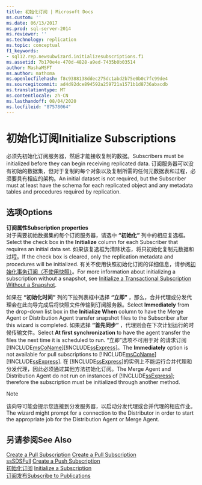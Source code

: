 ```yaml
---
title: 初始化订阅 | Microsoft Docs
ms.custom: ''
ms.date: 06/13/2017
ms.prod: sql-server-2014
ms.reviewer: ''
ms.technology: replication
ms.topic: conceptual
f1_keywords:
- sql12.rep.newsubwizard.initializesubscriptions.f1
ms.assetid: 7b170e4e-470d-4828-a9ed-7435b0b03514
author: MashaMSFT
ms.author: mathoma
ms.openlocfilehash: f8c9388138ddec275dc1abd2b75e0b0c7fc99de4
ms.sourcegitcommit: ad4d92dce894592a259721a1571b1d8736abacdb
ms.translationtype: MT
ms.contentlocale: zh-CN
ms.lasthandoff: 08/04/2020
ms.locfileid: "87578064"
---
```

# <a name="initialize-subscriptions"></a><span data-ttu-id="40895-102">初始化订阅</span><span class="sxs-lookup"><span data-stu-id="40895-102">Initialize Subscriptions</span></span>
  <span data-ttu-id="40895-103">必须先初始化订阅服务器，然后才能接收复制的数据。</span><span class="sxs-lookup"><span data-stu-id="40895-103">Subscribers must be initialized before they can begin receiving replicated data.</span></span> <span data-ttu-id="40895-104">订阅服务器可以没有初始的数据集，但对于复制的每个对象以及复制所需的任何元数据表和过程，必须要具有相应的架构。</span><span class="sxs-lookup"><span data-stu-id="40895-104">An initial dataset is not required, but the Subscriber must at least have the schema for each replicated object and any metadata tables and procedures required by replication.</span></span>  
  
## <a name="options"></a><span data-ttu-id="40895-105">选项</span><span class="sxs-lookup"><span data-stu-id="40895-105">Options</span></span>  
 <span data-ttu-id="40895-106">**订阅属性**</span><span class="sxs-lookup"><span data-stu-id="40895-106">**Subscription properties**</span></span>  
 <span data-ttu-id="40895-107">对于需要初始数据集的每个订阅服务器，请选中 **“初始化”** 列中的相应复选框。</span><span class="sxs-lookup"><span data-stu-id="40895-107">Select the check box in the **Initialize** column for each Subscriber that requires an initial data set.</span></span> <span data-ttu-id="40895-108">如果该复选框为清除状态，将只初始化复制元数据和过程。</span><span class="sxs-lookup"><span data-stu-id="40895-108">If the check box is cleared, only the replication metadata and procedures will be initialized.</span></span> <span data-ttu-id="40895-109">有关不使用快照初始化订阅的详细信息，请参阅[初始化事务订阅（不使用快照）](initialize-a-transactional-subscription-without-a-snapshot.md)。</span><span class="sxs-lookup"><span data-stu-id="40895-109">For more information about initializing a subscription without a snapshot, see [Initialize a Transactional Subscription Without a Snapshot](initialize-a-transactional-subscription-without-a-snapshot.md).</span></span>  
  
 <span data-ttu-id="40895-110">如果在 **“初始化时间”** 列的下拉列表框中选择 **“立即”** ，那么，合并代理或分发代理会在此向导完成后将快照文件传输到订阅服务器。</span><span class="sxs-lookup"><span data-stu-id="40895-110">Select **Immediately** from the drop-down list box in the **Initialize When** column to have the Merge Agent or Distribution Agent transfer snapshot files to the Subscriber after this wizard is completed.</span></span> <span data-ttu-id="40895-111">如果选择 **“首先同步”** ，代理则会在下次计划运行的时候传输文件。</span><span class="sxs-lookup"><span data-stu-id="40895-111">Select **At first synchronization** to have the agent transfer the files the next time it is scheduled to run.</span></span> <span data-ttu-id="40895-112">“立即”选项不可用于对   的请求订阅[!INCLUDE[msCoName](../../includes/msconame-md.md)][!INCLUDE[ssExpress](../../includes/ssexpress-md.md)]。</span><span class="sxs-lookup"><span data-stu-id="40895-112">The **Immediately** option is not available for pull subscriptions to [!INCLUDE[msCoName](../../includes/msconame-md.md)] [!INCLUDE[ssExpress](../../includes/ssexpress-md.md)].</span></span> <span data-ttu-id="40895-113">在 [!INCLUDE[ssExpress](../../includes/ssexpress-md.md)]的实例上不能运行合并代理和分发代理，因此必须通过其他方法初始化订阅。</span><span class="sxs-lookup"><span data-stu-id="40895-113">The Merge Agent and Distribution Agent do not run on instances of [!INCLUDE[ssExpress](../../includes/ssexpress-md.md)]; therefore the subscription must be initialized through another method.</span></span>  
  
> [!NOTE]  
>  <span data-ttu-id="40895-114">该向导可能会提示您连接到分发服务器，以启动分发代理或合并代理的相应作业。</span><span class="sxs-lookup"><span data-stu-id="40895-114">The wizard might prompt for a connection to the Distributor in order to start the appropriate job for the Distribution Agent or Merge Agent.</span></span>  
  
## <a name="see-also"></a><span data-ttu-id="40895-115">另请参阅</span><span class="sxs-lookup"><span data-stu-id="40895-115">See Also</span></span>  
 <span data-ttu-id="40895-116">[Create a Pull Subscription](create-a-pull-subscription.md) </span><span class="sxs-lookup"><span data-stu-id="40895-116">[Create a Pull Subscription](create-a-pull-subscription.md) </span></span>  
 <span data-ttu-id="40895-117">[ssSDSFull](create-a-push-subscription.md) </span><span class="sxs-lookup"><span data-stu-id="40895-117">[Create a Push Subscription](create-a-push-subscription.md) </span></span>  
 <span data-ttu-id="40895-118">[初始化订阅](initialize-a-subscription.md) </span><span class="sxs-lookup"><span data-stu-id="40895-118">[Initialize a Subscription](initialize-a-subscription.md) </span></span>  
 [<span data-ttu-id="40895-119">订阅发布</span><span class="sxs-lookup"><span data-stu-id="40895-119">Subscribe to Publications</span></span>](subscribe-to-publications.md)  
  
  
